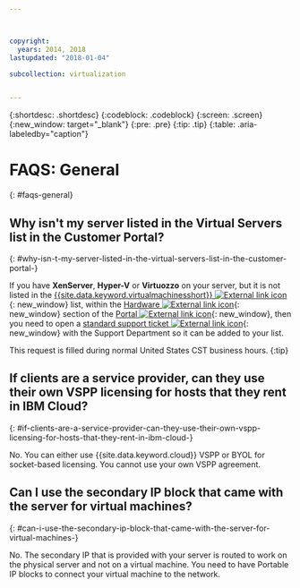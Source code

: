 ```yaml
---



copyright:
  years: 2014, 2018
lastupdated: "2018-01-04"

subcollection: virtualization


---
```


{:shortdesc: .shortdesc}
{:codeblock: .codeblock}
{:screen: .screen}
{:new_window: target="_blank"}
{:pre: .pre}
{:tip: .tip}
{:table: .aria-labeledby="caption"}

# FAQS: General
{: #faqs-general}

## Why isn't my server listed in the Virtual Servers list in the Customer Portal?
{: #why-isn-t-my-server-listed-in-the-virtual-servers-list-in-the-customer-portal-}

If you have **XenServer**, **Hyper-V** or **Virtuozzo** on your server, but it is not listed in the [{{site.data.keyword.virtualmachinesshort}} ![External link icon](../../icons/launch-glyph.svg "External link icon")](https://manage.softlayer.com/Virtual/live){: new_window} list, within the [Hardware ![External link icon](../../icons/launch-glyph.svg "External link icon")](https://manage.softlayer.com/Hardware/configuration){: new_window} section of the [Portal ![External link icon](../../icons/launch-glyph.svg "External link icon")](https://manage.softlayer.com/){: new_window}, then you need to open a [standard support ticket ![External link icon](../../icons/launch-glyph.svg "External link icon")](https://manage.softlayer.com/Support/addTicket){: new_window} with the Support Department so it can be added to your list.

This request is filled during normal United States CST business hours.
{:tip}

## If clients are a service provider, can they use their own VSPP licensing for hosts that they rent in IBM Cloud?
{: #if-clients-are-a-service-provider-can-they-use-their-own-vspp-licensing-for-hosts-that-they-rent-in-ibm-cloud-}

No. You can either use {{site.data.keyword.cloud}} VSPP or BYOL for socket-based licensing. You cannot use your own VSPP agreement.

## Can I use the secondary IP block that came with the server for virtual machines?
{: #can-i-use-the-secondary-ip-block-that-came-with-the-server-for-virtual-machines-}

No. The secondary IP that is provided with your server is routed to work on the physical server and not on a virtual machine. You need to have Portable IP blocks to connect your virtual machine to the network.
